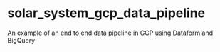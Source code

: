 # solar_system_gcp_data_pipeline
An example of an end to end data pipeline in GCP using Dataform and BigQuery
